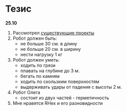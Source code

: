 # Тезис

**25.10**
1. Рассмотрел [существующие проекты](./existing.md)
1. Робот должен быть:
    * не больше 30 см. в длину
    * не больше 20 см. в ширину
    * нести нагрузку 1 кг
1. Робот должен уметь:
    * ходить по грязи
    * плавать на глубине до 3 м.
    * бегать по камням
    * ходить по скользким поверхностям
    * выдерживать удары от падения с высоты 2 м.
1. Робот Олега
    * состоит из двух частей - герметичность
1. Мне нравятся RHex и его разновидности
